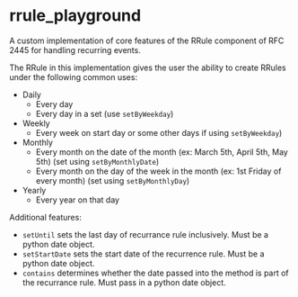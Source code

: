 # rrule_playground
A custom implementation of core features of the RRule component of RFC 2445 for handling recurring events.

The RRule in this implementation gives the user the ability to create RRules under the following common uses:
- Daily
     - Every day
     - Every day in a set (use ```setByWeekday```)
- Weekly
     - Every week on start day or some other days if using ```setByWeekday```)
- Monthly 
     - Every month on the date of the month (ex: March 5th, April 5th, May 5th) (set using ```setByMonthlyDate```)
     - Every month on the day of the week in the month (ex: 1st Friday of every month) (set using ```setByMonthlyDay```)
- Yearly
     - Every year on that day
     
 Additional features:
 - ```setUntil``` sets the last day of recurrance rule inclusively. Must be a python date object.
 - ```setStartDate``` sets the start date of the recurrence rule. Must be a python date object.
 - ```contains``` determines whether the date passed into the method is part of the recurrance rule. Must pass in a python date object.
